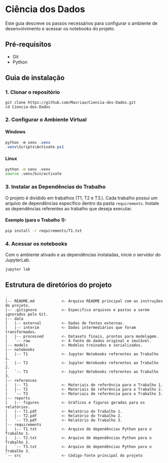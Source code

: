 # Ciência dos Dados
Este guia descreve os passos necessários para configurar o ambiente de desenvolvimento e acessar os notebooks do projeto.

## Pré-requisitos
* Git
* Python

## Guia de instalação

### 1. Clonar o repositório
```
git clone https://github.com/Masriaa/Ciencia-dos-Dados.git
cd Ciencia-dos-Dados
```
### 2. Configurar o Ambiente Virtual

#### Windows
```powershell
python -m venv .venv
.venv\Scripts\Activate.ps1
```

#### Linux
```bash
python -m venv .venv
source .venv/bin/activate
```

### 3. Instalar as Dependências do Trabalho
O projeto é dividido em trabalhos (T1, T2 e T3.). Cada trabalho possui um arquivo de dependências específico dentro da pasta `requirements`. Instale as dependências referentes ao trabalho que deseja executar.
#### Exemplo (para o Trabalho 1):
```bash
pip install -r requirements/T1.txt
```

### 4. Acessar os notebooks
Com o ambiente ativado e as dependências instaladas, inicie o servidor do JupyterLab.
```bash
jupyter lab
```


## Estrutura de diretórios do projeto
```
.
|-- README.md            <- Arquivo README principal com as instruções do projeto.
|-- .gitignore           <- Especifica arquivos e pastas a serem ignorados pelo Git.
|-- data
|   |-- external         <- Dados de fontes externas.
|   |-- interim          <- Dados intermediários que foram transformados.
|   |-- processed        <- Datasets finais, prontos para modelagem.
|   `-- raw              <- A fonte de dados original e imutável.
|-- models               <- Modelos treinados e serializados.
|-- notebooks
|   |-- T1               <- Jupyter Notebooks referentes ao Trabalho 1.
|   |-- T2               <- Jupyter Notebooks referentes ao Trabalho 2.
|   `-- T3               <- Jupyter Notebooks referentes ao Trabalho 3.
|-- references
|   |-- T1               <- Materiais de referência para o Trabalho 1.
|   |-- T2               <- Materiais de referência para o Trabalho 2.
|   `-- T3               <- Materiais de referência para o Trabalho 3.
|-- reports
|   |-- figures          <- Gráficos e figuras geradas para os relatórios.
|   |-- T1.pdf           <- Relatório do Trabalho 1.
|   |-- T2.pdf           <- Relatório do Trabalho 2.
|   `-- T3.pdf           <- Relatório do Trabalho 3.
|-- requirements
|   |-- T1.txt           <- Arquivo de dependências Python para o Trabalho 1.
|   |-- T2.txt           <- Arquivo de dependências Python para o Trabalho 2.
|   `-- T3.txt           <- Arquivo de dependências Python para o Trabalho 3.
`-- src                  <- Código-fonte principal do projeto
```
